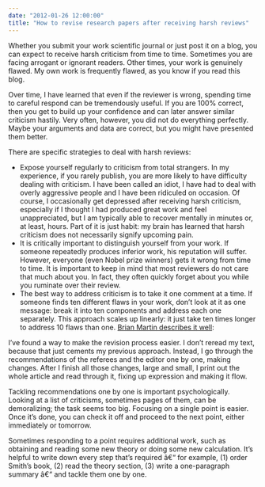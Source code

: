 ```yaml
---
date: "2012-01-26 12:00:00"
title: "How to revise research papers after receiving harsh reviews"
---
```




Whether you submit your work scientific journal or just post it on a blog, you can expect to receive harsh criticism from time to time. Sometimes you are facing arrogant or ignorant readers. Other times, your work is genuinely flawed. My own work is frequently flawed, as you know if you read this blog.

Over time, I have learned that even if the reviewer is wrong, spending time to careful respond can be tremendously useful. If you are 100% correct, then you get to build up your confidence and can later answer similar criticism hastily. Very often, however, you did not do everything perfectly. Maybe your arguments and data are correct, but you might have presented them better.

There are specific strategies to deal with harsh reviews:

- Expose yourself regularly to criticism from total strangers. In my experience, if you rarely publish, you are more likely to have difficulty dealing with criticism. I have been called an idiot, I have had to deal with overly aggressive people and I have been ridiculed on occasion. Of course, I occasionally get depressed after receiving harsh criticism, especially if I thought I had produced great work and feel unappreciated, but I am typically able to recover mentally in minutes or, at least, hours. Part of it is just habit: my brain has learned that harsh criticism does not necessarily signify upcoming pain. 
- It is critically important to distinguish yourself from your work. If someone repeatedly produces inferior work, his reputation will suffer. However, everyone (even Nobel prize winners) gets it wrong from time to time. It is important to keep in mind that most reviewers do not care that much about you. In fact, they often quickly forget about you while you ruminate over their review.
- The best way to address criticism is to take it one comment at a time. If someone finds ten different flaws in your work, don&rsquo;t look at it as one message: break it into ten components and address each one separately. This approach scales up linearly: it just take ten times longer to address 10 flaws than one. [Brian Martin describes it well](http://www.bmartin.cc/pubs/08jspsrr.html):<br/>

> 
I&rsquo;ve found a way to make the revision process easier. I don&rsquo;t reread my text, because that just cements my previous approach. Instead, I go through the recommendations of the referees and the editor one by one, making changes. After I finish all those changes, large and small, I print out the whole article and read through it, fixing up expression and making it flow.

Tackling recommendations one by one is important psychologically. Looking at a list of criticisms, sometimes pages of them, can be demoralizing; the task seems too big. Focusing on a single point is easier. Once it&rsquo;s done, you can check it off and proceed to the next point, either immediately or tomorrow.

Sometimes responding to a point requires additional work, such as obtaining and reading some new theory or doing some new calculation. It&rsquo;s helpful to write down every step that&rsquo;s required â€“ for example, (1) order Smith&rsquo;s book, (2) read the theory section, (3) write a one-paragraph summary â€“ and tackle them one by one.




